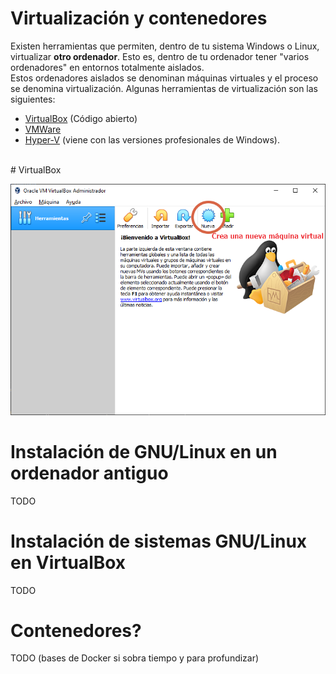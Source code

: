 # Virtualización y contenedores
Existen herramientas que permiten, dentro de tu sistema Windows o Linux, virtualizar **otro ordenador**. Esto es, dentro de tu ordenador tener "varios ordenadores" en entornos totalmente aislados. <br>
Estos ordenadores aislados se denominan máquinas virtuales y el proceso se denomina virtualización.
Algunas herramientas de virtualización son las siguientes:

- [VirtualBox](https://www.virtualbox.org/) (Código abierto)
- [VMWare](https://www.vmware.com/es/products/workstation-player.html)
- [Hyper-V](https://docs.microsoft.com/es-es/virtualization/hyper-v-on-windows/about/) (viene con las versiones profesionales de Windows).
<br>
# VirtualBox

![](../images/virtualization/virtualbox-1.png)

# Instalación de GNU/Linux en un ordenador antiguo
TODO

# Instalación de sistemas GNU/Linux en VirtualBox
TODO

# Contenedores?
TODO (bases de Docker si sobra tiempo y para profundizar)
